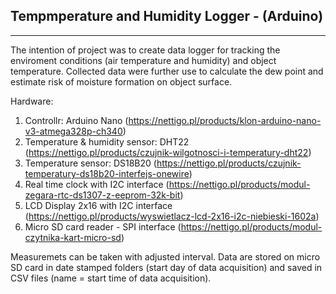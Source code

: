 ## Tempmperature and Humidity Logger - (Arduino)
---------
The intention of project was to create data logger for tracking the enviroment conditions (air temperature and humidity) and object temperature. Collected data were further use to calculate the dew point and estimate risk of moisture formation on object surface.

Hardware:
1. Controllr: Arduino Nano (https://nettigo.pl/products/klon-arduino-nano-v3-atmega328p-ch340)
2. Temperature & humidity sensor: DHT22 (https://nettigo.pl/products/czujnik-wilgotnosci-i-temperatury-dht22)
3. Temperature sensor: DS18B20 (https://nettigo.pl/products/czujnik-temperatury-ds18b20-interfejs-onewire)
4. Real time clock with I2C interface (https://nettigo.pl/products/modul-zegara-rtc-ds1307-z-eeprom-32k-bit)
5. LCD Display 2x16 with I2C interface (https://nettigo.pl/products/wyswietlacz-lcd-2x16-i2c-niebieski-1602a)
6. Micro SD card reader - SPI interface (https://nettigo.pl/products/modul-czytnika-kart-micro-sd)

Measuremets can be taken with adjusted interval. Data are stored on micro SD card in date stamped folders (start day of data acquisition) and saved in CSV files (name = start time of data acquisition).
